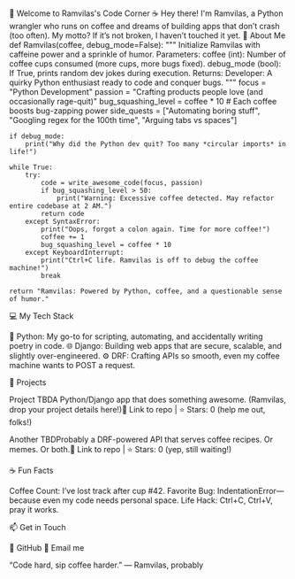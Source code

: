 👋 Welcome to Ramvilas's Code Corner ☕
Hey there! I'm Ramvilas, a Python wrangler who runs on coffee and dreams of building apps that don’t crash (too often). My motto? If it’s not broken, I haven’t touched it yet.
🐍 About Me
def Ramvilas(coffee, debug_mode=False):
    """
    Initialize Ramvilas with caffeine power and a sprinkle of humor.
    Parameters:
        coffee (int): Number of coffee cups consumed (more cups, more bugs fixed).
        debug_mode (bool): If True, prints random dev jokes during execution.
    Returns:
        Developer: A quirky Python enthusiast ready to code and conquer bugs.
    """
    focus = "Python Development"
    passion = "Crafting products people love (and occasionally rage-quit)"
    bug_squashing_level = coffee * 10  # Each coffee boosts bug-zapping power
    side_quests = ["Automating boring stuff", "Googling regex for the 100th time", "Arguing tabs vs spaces"]

    if debug_mode:
        print("Why did the Python dev quit? Too many *circular imports* in life!")
    
    while True:
        try:
            code = write_awesome_code(focus, passion)
            if bug_squashing_level > 50:
                print("Warning: Excessive coffee detected. May refactor entire codebase at 2 AM.")
            return code
        except SyntaxError:
            print("Oops, forgot a colon again. Time for more coffee!")
            coffee += 1
            bug_squashing_level = coffee * 10
        except KeyboardInterrupt:
            print("Ctrl+C life. Ramvilas is off to debug the coffee machine!")
            break

    return "Ramvilas: Powered by Python, coffee, and a questionable sense of humor."

💻 My Tech Stack

🐍 Python: My go-to for scripting, automating, and accidentally writing poetry in code.
🌐 Django: Building web apps that are secure, scalable, and slightly over-engineered.
⚙️ DRF: Crafting APIs so smooth, even my coffee machine wants to POST a request.


🚀 Projects

Project TBDA Python/Django app that does something awesome. (Ramvilas, drop your project details here!)🔗 Link to repo | ⭐ Stars: 0 (help me out, folks!)

Another TBDProbably a DRF-powered API that serves coffee recipes. Or memes. Or both.🔗 Link to repo | ⭐ Stars: 0 (yep, still waiting!)


☕ Fun Facts

Coffee Count: I’ve lost track after cup #42.
Favorite Bug: IndentationError—because even my code needs personal space.
Life Hack: Ctrl+C, Ctrl+V, pray it works.

📫 Get in Touch

🐙 GitHub
📧 Email me


“Code hard, sip coffee harder.” — Ramvilas, probably

